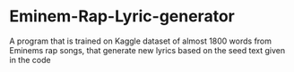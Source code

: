 # Eminem-Rap-Lyric-generator
A program that is trained on Kaggle dataset of almost 1800 words from Eminems rap songs, that generate new lyrics based on the seed text given in the code
